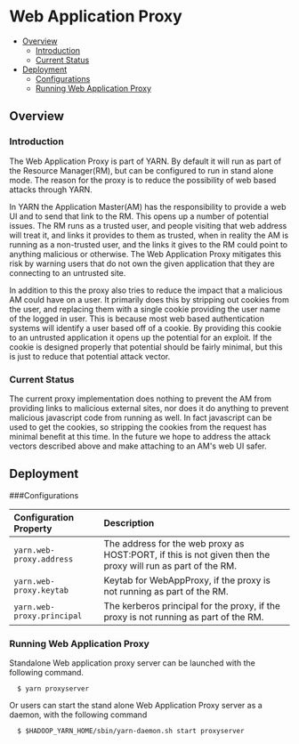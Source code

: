<!---
  Licensed under the Apache License, Version 2.0 (the "License");
  you may not use this file except in compliance with the License.
  You may obtain a copy of the License at

   http://www.apache.org/licenses/LICENSE-2.0

  Unless required by applicable law or agreed to in writing, software
  distributed under the License is distributed on an "AS IS" BASIS,
  WITHOUT WARRANTIES OR CONDITIONS OF ANY KIND, either express or implied.
  See the License for the specific language governing permissions and
  limitations under the License. See accompanying LICENSE file.
-->

Web Application Proxy
=====================

* [Overview](#Overview)
    * [Introduction](#Introduction)
    * [Current Status](#Current_Status)
* [Deployment](#Deployment)
    * [Configurations](#Configurations)
    * [Running Web Application Proxy](#Running_Web_Proxy)


Overview
---------

### Introduction 

 The Web Application Proxy is part of YARN. By default it will run as part of the Resource Manager(RM), but can be configured to run in stand alone mode. The reason for the proxy is to reduce the possibility of web based attacks through YARN.

 In YARN the Application Master(AM) has the responsibility to provide a web UI and to send that link to the RM. This opens up a number of potential issues. The RM runs as a trusted user, and people visiting that web address will treat it, and links it provides to them as trusted, when in reality the AM is running as a non-trusted user, and the links it gives to the RM could point to anything malicious or otherwise. The Web Application Proxy mitigates this risk by warning users that do not own the given application that they are connecting to an untrusted site.

 In addition to this the proxy also tries to reduce the impact that a malicious AM could have on a user. It primarily does this by stripping out cookies from the user, and replacing them with a single cookie providing the user name of the logged in user. This is because most web based authentication systems will identify a user based off of a cookie. By providing this cookie to an untrusted application it opens up the potential for an exploit. If the cookie is designed properly that potential should be fairly minimal, but this is just to reduce that potential attack vector. 
 
### Current Status
 
 The current proxy implementation does nothing to prevent the AM from providing links to malicious external sites, nor does it do anything to prevent malicious javascript code from running as well. In fact javascript can be used to get the cookies, so stripping the cookies from the request has minimal benefit at this time. In the future we hope to address the attack vectors described above and make attaching to an AM's web UI safer.


Deployment
----------

###Configurations

| Configuration Property | Description |
|:---- |:---- |
| `yarn.web-proxy.address` | The address for the web proxy as HOST:PORT, if this is not given then the proxy will run as part of the RM. |
| `yarn.web-proxy.keytab` | Keytab for WebAppProxy, if the proxy is not running as part of the RM. |
| `yarn.web-proxy.principal` | The kerberos principal for the proxy, if the proxy is not running as part of the RM. |


### Running Web Application Proxy

  Standalone Web application proxy server can be launched with the following command. 

```
  $ yarn proxyserver
```

  Or users can start the stand alone Web Application Proxy server as a daemon, with the following command

```
  $ $HADOOP_YARN_HOME/sbin/yarn-daemon.sh start proxyserver
```
